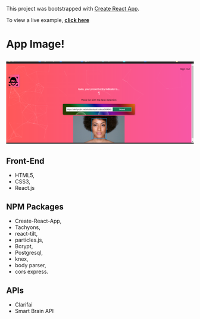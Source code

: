 This project was bootstrapped with [Create React App](https://github.com/facebook/create-react-app).

To view a live example, **[click here](https://face-detection-game.herokuapp.com/)**

# App Image!

<h2 align="center">
  <img src="faceimage.png" alt="Look up!" width="600px" />
  <br>
</h2>


## Front-End

- HTML5, 
- CSS3, 
- React.js

## NPM Packages

- Create-React-App, 
- Tachyons, 
- react-tilt,
- particles.js, 
- Bcrypt, 
- Postgresql, 
- knex, 
- body parser, 
- cors express.

## APIs

- Clarifai
- Smart Brain API
